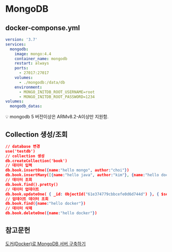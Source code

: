 # MongoDB

## docker-componse.yml

```yaml
version: '3.7'
services:
  mongodb:
    image: mongo:4.4
    container_name: mongodb
    restart: always
    ports:
      - 27017:27017
    volumes:
      - ./mongodb:/data/db
    environment:
      - MONGO_INITDB_ROOT_USERNAME=root
      - MONGO_INITDB_ROOT_PASSWORD=1234 
volumes:
  mongodb_datas:
```

<aside>
💡 mongodb 5 버전이상은 ARMv8.2-A이상만 지원함.

</aside>

## Collection 생성/조회

```json
// database 변경
use('testdb')
// collection 생성
db.createCollection('book')
// 데이터 입력
db.book.insertOne({name:"hello mongo", author:"choi"})
db.book.insertMany([{name:"hello java", author:"kim"}, {name:"hello docker", author:"lee"}])
// 데이터 조회
db.book.find().pretty()
// 데이터 업데이트
db.book.updateOne( { _id: ObjectId("61e374779cbbcefe0d6d744d") }, { $set: { author: "lee docker" } } )
// 업데이트 데이터 조회
db.book.find({name:"hello docker"})
// 데이터 삭제
db.book.deleteOne({name:"hello docker"})
```

## 참고문헌

[도커(Docker)로 MongoDB 서버 구축하기](https://wooiljeong.github.io/server/docker-mongo/)
